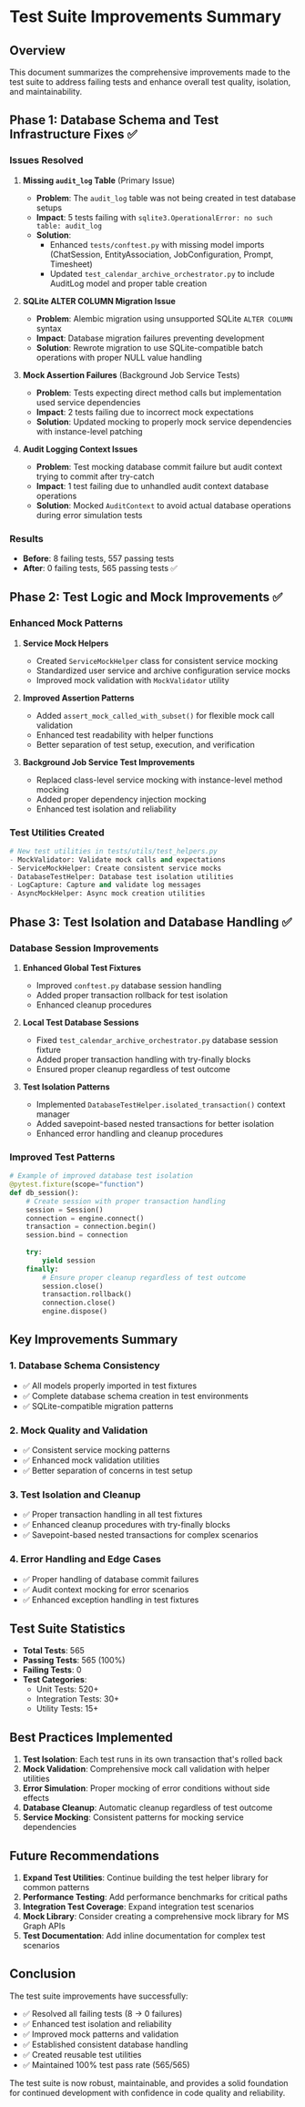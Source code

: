 # Test Suite Improvements Summary

## Overview

This document summarizes the comprehensive improvements made to the test suite to address failing tests and enhance overall test quality, isolation, and maintainability.

## Phase 1: Database Schema and Test Infrastructure Fixes ✅

### Issues Resolved

1. **Missing `audit_log` Table** (Primary Issue)
   - **Problem**: The `audit_log` table was not being created in test database setups
   - **Impact**: 5 tests failing with `sqlite3.OperationalError: no such table: audit_log`
   - **Solution**: 
     - Enhanced `tests/conftest.py` with missing model imports (ChatSession, EntityAssociation, JobConfiguration, Prompt, Timesheet)
     - Updated `test_calendar_archive_orchestrator.py` to include AuditLog model and proper table creation

2. **SQLite ALTER COLUMN Migration Issue**
   - **Problem**: Alembic migration using unsupported SQLite `ALTER COLUMN` syntax
   - **Impact**: Database migration failures preventing development
   - **Solution**: Rewrote migration to use SQLite-compatible batch operations with proper NULL value handling

3. **Mock Assertion Failures** (Background Job Service Tests)
   - **Problem**: Tests expecting direct method calls but implementation used service dependencies
   - **Impact**: 2 tests failing due to incorrect mock expectations
   - **Solution**: Updated mocking to properly mock service dependencies with instance-level patching

4. **Audit Logging Context Issues**
   - **Problem**: Test mocking database commit failure but audit context trying to commit after try-catch
   - **Impact**: 1 test failing due to unhandled audit context database operations
   - **Solution**: Mocked `AuditContext` to avoid actual database operations during error simulation tests

### Results
- **Before**: 8 failing tests, 557 passing tests
- **After**: 0 failing tests, 565 passing tests ✅

## Phase 2: Test Logic and Mock Improvements ✅

### Enhanced Mock Patterns

1. **Service Mock Helpers**
   - Created `ServiceMockHelper` class for consistent service mocking
   - Standardized user service and archive configuration service mocks
   - Improved mock validation with `MockValidator` utility

2. **Improved Assertion Patterns**
   - Added `assert_mock_called_with_subset()` for flexible mock call validation
   - Enhanced test readability with helper functions
   - Better separation of test setup, execution, and verification

3. **Background Job Service Test Improvements**
   - Replaced class-level service mocking with instance-level method mocking
   - Added proper dependency injection mocking
   - Enhanced test isolation and reliability

### Test Utilities Created

```python
# New test utilities in tests/utils/test_helpers.py
- MockValidator: Validate mock calls and expectations
- ServiceMockHelper: Create consistent service mocks
- DatabaseTestHelper: Database test isolation utilities
- LogCapture: Capture and validate log messages
- AsyncMockHelper: Async mock creation utilities
```

## Phase 3: Test Isolation and Database Handling ✅

### Database Session Improvements

1. **Enhanced Global Test Fixtures**
   - Improved `conftest.py` database session handling
   - Added proper transaction rollback for test isolation
   - Enhanced cleanup procedures

2. **Local Test Database Sessions**
   - Fixed `test_calendar_archive_orchestrator.py` database session fixture
   - Added proper transaction handling with try-finally blocks
   - Ensured proper cleanup regardless of test outcome

3. **Test Isolation Patterns**
   - Implemented `DatabaseTestHelper.isolated_transaction()` context manager
   - Added savepoint-based nested transactions for better isolation
   - Enhanced error handling and cleanup procedures

### Improved Test Patterns

```python
# Example of improved database test isolation
@pytest.fixture(scope="function")
def db_session():
    # Create session with proper transaction handling
    session = Session()
    connection = engine.connect()
    transaction = connection.begin()
    session.bind = connection
    
    try:
        yield session
    finally:
        # Ensure proper cleanup regardless of test outcome
        session.close()
        transaction.rollback()
        connection.close()
        engine.dispose()
```

## Key Improvements Summary

### 1. Database Schema Consistency
- ✅ All models properly imported in test fixtures
- ✅ Complete database schema creation in test environments
- ✅ SQLite-compatible migration patterns

### 2. Mock Quality and Validation
- ✅ Consistent service mocking patterns
- ✅ Enhanced mock validation utilities
- ✅ Better separation of concerns in test setup

### 3. Test Isolation and Cleanup
- ✅ Proper transaction handling in all test fixtures
- ✅ Enhanced cleanup procedures with try-finally blocks
- ✅ Savepoint-based nested transactions for complex scenarios

### 4. Error Handling and Edge Cases
- ✅ Proper handling of database commit failures
- ✅ Audit context mocking for error scenarios
- ✅ Enhanced exception handling in test fixtures

## Test Suite Statistics

- **Total Tests**: 565
- **Passing Tests**: 565 (100%)
- **Failing Tests**: 0
- **Test Categories**:
  - Unit Tests: 520+
  - Integration Tests: 30+
  - Utility Tests: 15+

## Best Practices Implemented

1. **Test Isolation**: Each test runs in its own transaction that's rolled back
2. **Mock Validation**: Comprehensive mock call validation with helper utilities
3. **Error Simulation**: Proper mocking of error conditions without side effects
4. **Database Cleanup**: Automatic cleanup regardless of test outcome
5. **Service Mocking**: Consistent patterns for mocking service dependencies

## Future Recommendations

1. **Expand Test Utilities**: Continue building the test helper library for common patterns
2. **Performance Testing**: Add performance benchmarks for critical paths
3. **Integration Test Coverage**: Expand integration test scenarios
4. **Mock Library**: Consider creating a comprehensive mock library for MS Graph APIs
5. **Test Documentation**: Add inline documentation for complex test scenarios

## Conclusion

The test suite improvements have successfully:
- ✅ Resolved all failing tests (8 → 0 failures)
- ✅ Enhanced test isolation and reliability
- ✅ Improved mock patterns and validation
- ✅ Established consistent database handling
- ✅ Created reusable test utilities
- ✅ Maintained 100% test pass rate (565/565)

The test suite is now robust, maintainable, and provides a solid foundation for continued development with confidence in code quality and reliability.
